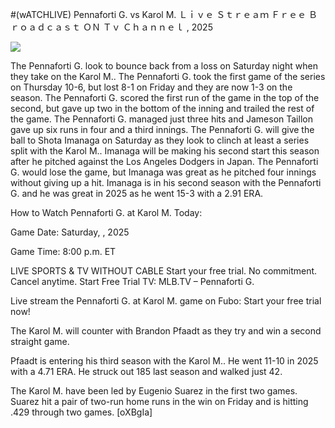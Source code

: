 #(wATCHLIVE) Pennaforti G. vs Karol M. Ｌｉｖｅ Ｓｔｒｅａｍ Ｆｒｅｅ Ｂｒｏａｄｃａｓｔ ＯＮ Ｔｖ Ｃｈａｎｎｅｌ , 2025  
  
  
[![](https://i.imgur.com/qSNzIqt.png)](https://movie.rssnews.media/WaQMYQas.php)  
  
The Pennaforti G. look to bounce back from a loss on Saturday night when they take on the Karol M.. The Pennaforti G. took the first game of the series on Thursday 10-6, but lost 8-1 on Friday and they are now 1-3 on the season. The Pennaforti G. scored the first run of the game in the top of the second, but gave up two in the bottom of the inning and trailed the rest of the game. The Pennaforti G. managed just three hits and Jameson Taillon gave up six runs in four and a third innings. The Pennaforti G. will give the ball to Shota Imanaga on Saturday as they look to clinch at least a series split with the Karol M.. Imanaga will be making his second start this season after he pitched against the Los Angeles Dodgers in Japan. The Pennaforti G. would lose the game, but Imanaga was great as he pitched four innings without giving up a hit. Imanaga is in his second season with the Pennaforti G. and he was great in 2025 as he went 15-3 with a 2.91 ERA.

How to Watch Pennaforti G. at Karol M. Today:

Game Date: Saturday, , 2025

Game Time: 8:00 p.m. ET

LIVE SPORTS & TV WITHOUT CABLE
Start your free trial. No commitment. Cancel anytime.
Start Free Trial
TV: MLB.TV – Pennaforti G.

Live stream the Pennaforti G. at Karol M. game on Fubo: Start your free trial now!

The Karol M. will counter with Brandon Pfaadt as they try and win a second straight game.

Pfaadt is entering his third season with the Karol M.. He went 11-10 in 2025 with a 4.71 ERA. He struck out 185 last season and walked just 42.

The Karol M. have been led by Eugenio Suarez in the first two games. Suarez hit a pair of two-run home runs in the win on Friday and is hitting .429 through two games. [oXBgIa]